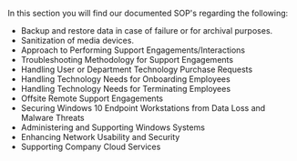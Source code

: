 In this section you will find our documented SOP's regarding the following:

+ Backup and restore data in case of failure or for archival purposes.
+ Sanitization of media devices.
+ Approach to Performing Support Engagements/Interactions
+ Troubleshooting Methodology for Support Engagements
+ Handling User or Department Technology Purchase Requests
+ Handling Technology Needs for Onboarding Employees
+ Handling Technology Needs for Terminating Employees
+ Offsite Remote Support Engagements
+ Securing Windows 10 Endpoint Workstations from Data Loss and Malware Threats
+ Administering and Supporting Windows Systems
+ Enhancing Network Usability and Security
+ Supporting Company Cloud Services
